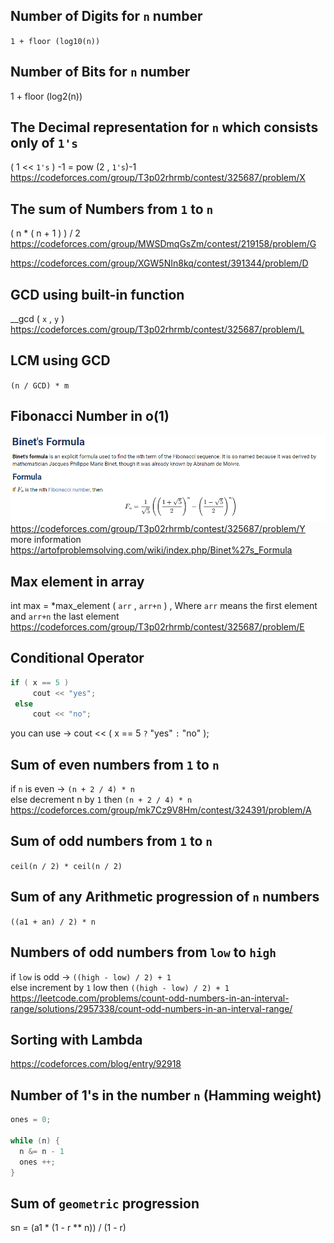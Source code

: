 ## Number of Digits for `n` number
`1 + floor (log10(n))`

## Number of Bits for `n` number
1 + floor (log2(n))

## The Decimal representation for `n`  which consists only of `1's`
 ( 1 << `1's` ) -1 = pow (2 , `1's`)-1  
 https://codeforces.com/group/T3p02rhrmb/contest/325687/problem/X  
 
 ## The sum of Numbers from `1` to `n`
 ( n * ( n + 1 ) ) / 2  
 https://codeforces.com/group/MWSDmqGsZm/contest/219158/problem/G
 
 https://codeforces.com/group/XGW5NIn8kq/contest/391344/problem/D

## GCD using built-in function
__gcd ( `x` ,  `y` )   
https://codeforces.com/group/T3p02rhrmb/contest/325687/problem/L
## LCM using GCD
``(n / GCD) * m``

## Fibonacci Number in o(1)
![Alt text](/images/Binet'sFormula.png)    
https://codeforces.com/group/T3p02rhrmb/contest/325687/problem/Y   
more information   
https://artofproblemsolving.com/wiki/index.php/Binet%27s_Formula

## Max element in array
 int max = *max_element ( `arr` , `arr+n` )  , Where `arr` means the first element and `arr+n` the last element  
 https://codeforces.com/group/T3p02rhrmb/contest/325687/problem/E  
 
 ## Conditional Operator
 ```c
 if ( x == 5 )  
      cout << "yes";  
  else  
      cout << "no"; 
 ```
  you can use &rarr; cout << ( x == 5  `?` "yes" `:` "no" );   
  
 ## Sum of even numbers from `1` to `n`
if `n` is even &rarr; ``(n + 2 / 4) * n``                  
else decrement n by `1` then ``(n + 2 / 4) * n``           
https://codeforces.com/group/mk7Cz9V8Hm/contest/324391/problem/A
 
  ## Sum of odd numbers from `1` to `n`
 ``ceil(n / 2) * ceil(n / 2) ``
 
 
 ## Sum of any Arithmetic progression of `n` numbers
 ``((a1 + an) / 2) * n``
 
 ## Numbers of odd numbers from `low` to `high` 
 if `low` is odd &rarr; ``((high - low) / 2) + 1``                 
 else increment by `1` low then  ``((high - low) / 2) + 1``                             
 https://leetcode.com/problems/count-odd-numbers-in-an-interval-range/solutions/2957338/count-odd-numbers-in-an-interval-range/
  ## Sorting with Lambda
  https://codeforces.com/blog/entry/92918
  ## Number of 1's in the number `n` (Hamming weight)
  ```c
  ones = 0;
  
  while (n) {
    n &= n - 1 
    ones ++;
  }
  ```
## Sum of `geometric` progression
sn = (a1 * (1 - r ** n)) / (1 - r)
